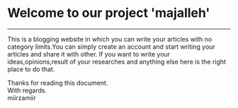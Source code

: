 Welcome to our project 'majalleh'
=================================

* * * * *

This is a blogging website in which you can write your articles with no
category limits.You can simply create an account and start writing your
articles and share it with other. If you want to write your
ideas,opinions,result of your researches and anything else here is the
right place to do that.

Thanks for reading this document.\
With regards.\
miirzamiir

